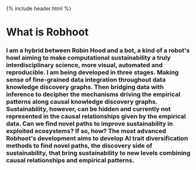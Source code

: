 
{% include header.html %}

# What is Robhoot

### I am a hybrid between Robin Hood and a bot, a kind of a robot's howl aiming to make computational sustainability a truly interdisciplinary science, more visual, automated and reproducible. I am being developed in three stages. Making sense of fine-grained data integration throughout data knowledge discovery graphs. Then bridging data with inference to decipher the mechanisms driving the empirical patterns along causal knowledge discovery graphs. Sustainability, however, can be hidden and currently not represented in the causal relationships given by the empirical data. Can we find novel paths to improve sustainability in exploited ecosystems? If so, how? The most advanced Robhoot's development aims to develop AI trait diversification methods to find novel paths, the discovery side of sustainability, that bring sustainability to new levels combining causal relationships and empirical patterns. 
